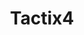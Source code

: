 ---
title: Tactix4
link: http://www.tactix4.com
logo: tactix4.jpg

# Events sponsored denoted by `<hackday>` and sponsorship amount/resource
events:
  01-london: "£beer"
  02-liverpool: "Google Nexus 7 tablet"
  04-london: "£300"
---